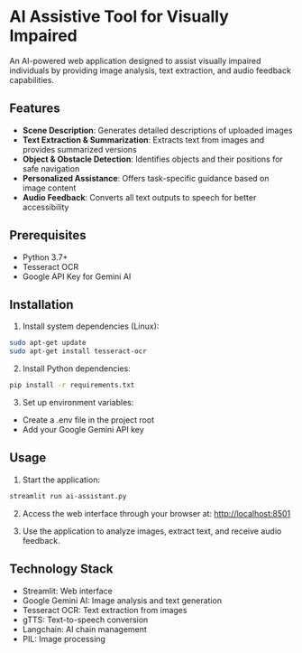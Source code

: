 # AI Assistive Tool for Visually Impaired

An AI-powered web application designed to assist visually impaired individuals by providing image analysis, text extraction, and audio feedback capabilities.

## Features

- **Scene Description**: Generates detailed descriptions of uploaded images
- **Text Extraction & Summarization**: Extracts text from images and provides summarized versions
- **Object & Obstacle Detection**: Identifies objects and their positions for safe navigation
- **Personalized Assistance**: Offers task-specific guidance based on image content
- **Audio Feedback**: Converts all text outputs to speech for better accessibility

## Prerequisites

- Python 3.7+
- Tesseract OCR
- Google API Key for Gemini AI

## Installation

1. Install system dependencies (Linux):

```bash
sudo apt-get update
sudo apt-get install tesseract-ocr
```
2. Install Python dependencies:

```bash
pip install -r requirements.txt
```
3. Set up environment variables:

- Create a .env file in the project root
- Add your Google Gemini API key

## Usage

1. Start the application:

```bash
streamlit run ai-assistant.py
```
2. Access the web interface through your browser at: 
[http://localhost:8501](http://localhost:8501)

3. Use the application to analyze images, extract text, and receive audio feedback.

## Technology Stack

- Streamlit: Web interface
- Google Gemini AI: Image analysis and text generation
- Tesseract OCR: Text extraction from images
- gTTS: Text-to-speech conversion
- Langchain: AI chain management
- PIL: Image processing

